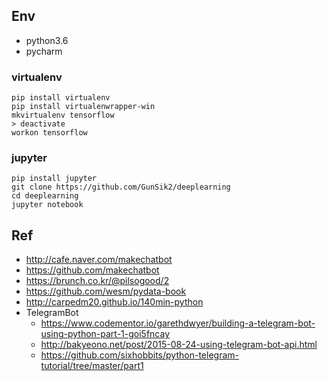 
## Env
- python3.6
- pycharm

### virtualenv
```
pip install virtualenv
pip install virtualenwrapper-win
mkvirtualenv tensorflow
> deactivate
workon tensorflow
```

### jupyter
```
pip install jupyter
git clone https://github.com/GunSik2/deeplearning
cd deeplearning
jupyter notebook
```


## Ref
- http://cafe.naver.com/makechatbot
- https://github.com/makechatbot
- https://brunch.co.kr/@pilsogood/2
- https://github.com/wesm/pydata-book
- http://carpedm20.github.io/140min-python
- TelegramBot
  - https://www.codementor.io/garethdwyer/building-a-telegram-bot-using-python-part-1-goi5fncay
  - http://bakyeono.net/post/2015-08-24-using-telegram-bot-api.html
  - https://github.com/sixhobbits/python-telegram-tutorial/tree/master/part1
